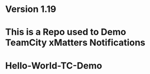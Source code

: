 # Version 1.19

# This is a Repo used to Demo TeamCity xMatters Notifications

# Hello-World-TC-Demo
